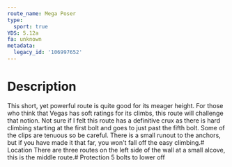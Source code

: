 ```yaml
---
route_name: Mega Poser
type:
  sport: true
YDS: 5.12a
fa: unknown
metadata:
  legacy_id: '106997652'
---
```

# Description
This short, yet powerful route is quite good for its meager height.  For those who think that Vegas has soft ratings for its climbs, this route will challenge that notion.  Not sure if I felt this route has a definitive crux as there is hard climbing starting at the first bolt and goes to just past the fifth bolt.  Some of the clips are tenuous so be careful.  There is a small runout to the anchors, but if you have made it that far, you won't fall off the easy climbing.# Location
There are three routes on the left side of the wall at a small alcove, this is the middle route.# Protection
5 bolts to lower off